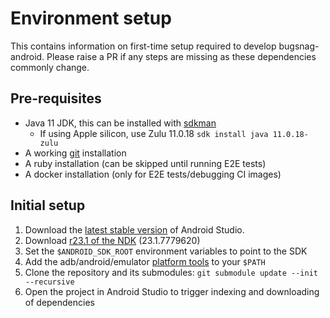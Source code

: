 # Environment setup

This contains information on first-time setup required to develop bugsnag-android. Please raise a PR if any steps are missing as these dependencies commonly change.

## Pre-requisites

- Java 11 JDK, this can be installed with [sdkman](https://sdkman.io/)
    - If using Apple silicon, use Zulu 11.0.18 `sdk install java 11.0.18-zulu`
- A working [git](https://git-scm.com/) installation
- A ruby installation (can be skipped until running E2E tests)
- A docker installation (only for E2E tests/debugging CI images)

## Initial setup

1. Download the [latest stable version](https://developer.android.com/studio) of Android Studio.
2. Download [r23.1 of the NDK](https://developer.android.com/ndk/downloads/older_releases) (23.1.7779620)
3. Set the `$ANDROID_SDK_ROOT` environment variables to point to the SDK
4. Add the adb/android/emulator [platform tools](https://developer.android.com/studio/command-line/variables) to your `$PATH`
4. Clone the repository and its submodules: `git submodule update --init --recursive`
5. Open the project in Android Studio to trigger indexing and downloading of dependencies
